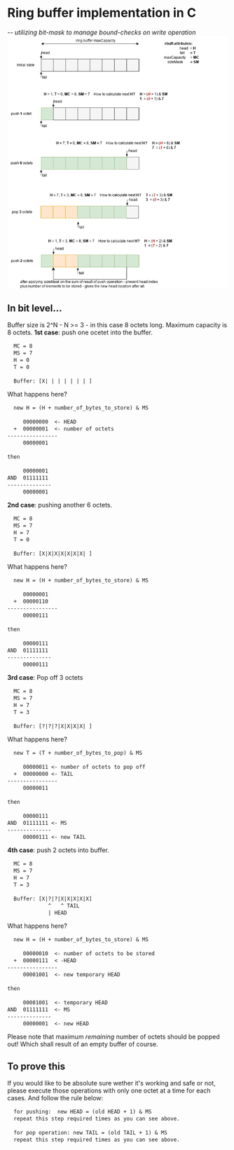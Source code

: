 # Ring buffer implementation in C
-- *utilizing bit-mask to manage bound-checks on write operation*
![Version #2 ring buffer implementation](./imgs/ringbuffer_00.png)

## In bit level...

Buffer size is 2^N - N >= 3 - in this case 8 octets long. Maximum capacity is 8 octets.
**1st case**: push one ocetet into the buffer.
```
  MC = 8
  MS = 7
  H = 0
  T = 0

  Buffer: [X| | | | | | | ]
```
What happens here?
```
  new H = (H + number_of_bytes_to_store) & MS

     00000000  <- HEAD
  +  00000001  <- number of octets
----------------
     00000001

then

     00000001
AND  01111111
--------------
     00000001  
```
**2nd case**: pushing another 6 octets.
```
  MC = 8
  MS = 7
  H = 7
  T = 0

  Buffer: [X|X|X|X|X|X|X| ]
```
What happens here?
```
  new H = (H + number_of_bytes_to_store) & MS

     00000001
  +  00000110
----------------
     00000111

then

     00000111
AND  01111111
--------------
     00000111  
```
**3rd case**: Pop off 3 octets
```
  MC = 8
  MS = 7
  H = 7
  T = 3

  Buffer: [?|?|?|X|X|X|X| ]
```
What happens here?
```
  new T = (T + number_of_bytes_to_pop) & MS

     00000011 <- number of octets to pop off
  +  00000000 <- TAIL
----------------
     00000011

then

     00000111 
AND  01111111 <- MS
--------------
     00000111 <- new TAIL 
```
**4th case**: push 2 octets into buffer.

```
  MC = 8
  MS = 7
  H = 7
  T = 3

  Buffer: [X|?|?|X|X|X|X|X]
             ^   ^ TAIL
             | HEAD
```
What happens here?
```
  new H = (H + number_of_bytes_to_store) & MS

     00000010  <- number of octets to be stored
  +  00000111  < -HEAD
----------------
     00001001  <- new temporary HEAD

then

     00001001  <- temporary HEAD
AND  01111111  <- MS
--------------
     00000001  <- new HEAD
```
Please note that maximum *remaining* number of octets should be popped out!
Which shall result of an empty buffer of course.

## To prove this
If you would like to be absolute sure wether it's working and safe or not, please 
execute those operations with only one octet at a time for each cases. And follow the rule below:
```
  for pushing:  new HEAD = (old HEAD + 1) & MS
  repeat this step required times as you can see above.

  for pop operation: new TAIL = (old TAIL + 1) & MS
  repeat this step required times as you can see above.
```
